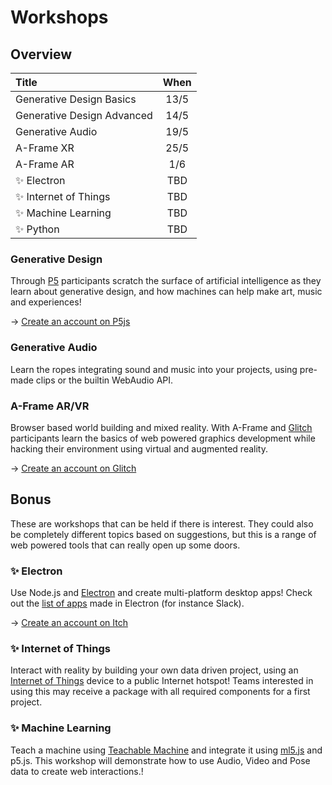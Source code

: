 # Workshops

## Overview

| Title | When |
| :--- | :---: |
| Generative Design Basics | 13/5 |
| Generative Design Advanced | 14/5 |
| Generative Audio | 19/5 |
| A-Frame XR | 25/5 |
| A-Frame AR | 1/6 |
| ✨ Electron | TBD |
| ✨ Internet of Things | TBD |
| ✨ Machine Learning | TBD |
| ✨ Python | TBD |

### Generative Design

Through [P5](https://p5js.org/) participants scratch the surface of artificial intelligence as they learn about generative design, and how machines can help make art, music and experiences! 

→ [Creat](https://editor.p5js.org/)[e an account on P5js](https://editor.p5js.org/)

### Generative Audio

Learn the ropes integrating sound and music into your projects, using pre-made clips or the builtin WebAudio API.

### A-Frame AR/VR

Browser based world building and mixed reality. With A-Frame and [Glitch]() participants learn the basics of web powered graphics development while hacking their environment using virtual and augmented reality. 

→ [Create an account on Glitch](https://start.exploring.technology/tools/glitch)

## Bonus

These are workshops that can be held if there is interest. They could also be completely different topics based on suggestions, but this is a range of web powered tools that can really open up some doors.

### ✨ Electron

Use Node.js and [Electron](https://www.electronjs.org/) and create multi-platform desktop apps! Check out the [list of apps](https://www.electronjs.org/apps) made in Electron \(for instance Slack\).

→ [Create an account on Itch](https://itch.io/)

### ✨ Internet of Things

Interact with reality by building your own data driven project, using an [Internet of Things](https://en.wikipedia.org/wiki/Internet_of_things) device to a public Internet hotspot! Teams interested in using this may receive a package with all required components for a first project.

### ✨ Machine Learning

Teach a machine using [Teachable Machine](https://teachablemachine.withgoogle.com/) and integrate it using [ml5.js](https://ml5js.github.io/) and p5.js. This workshop will demonstrate how to use Audio, Video and Pose data to create web interactions.!

